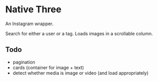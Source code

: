 # Native Three

An Instagram wrapper. 

Search for either a user or a tag. Loads images in a scrollable column.


Todo
---
* pagination
* cards (container for image + text)
* detect whether media is image or video (and load appropriately)
